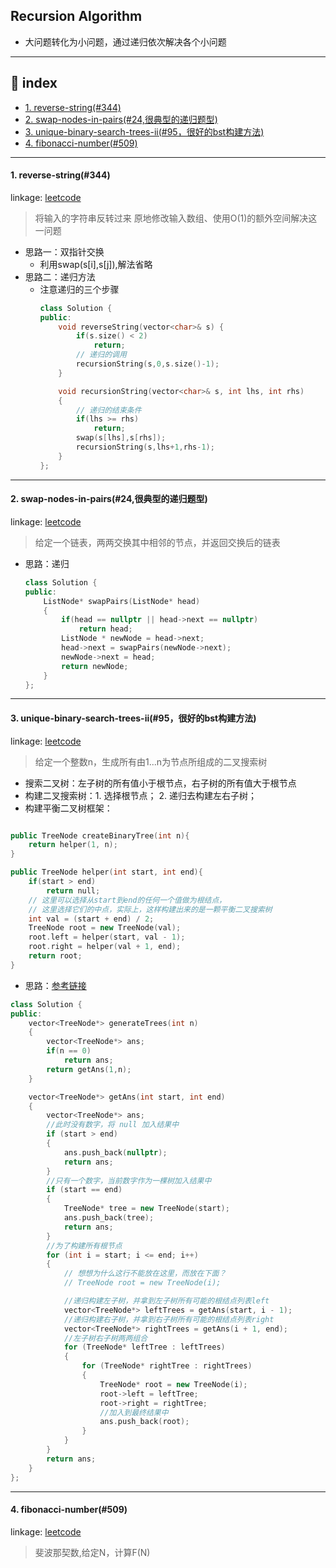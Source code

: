 ## Recursion Algorithm
- 大问题转化为小问题，通过递归依次解决各个小问题
--- 

## 📑 index
* <a href="#rs">1. reverse-string(#344)</a>
* <a href="#snip">2. swap-nodes-in-pairs(#24,很典型的递归题型)</a>
* <a href="#ubstii">3. unique-binary-search-trees-ii(#95，很好的bst构建方法)</a>
* <a href="#fn">4. fibonacci-number(#509)</a>






---




<div id="rs" onclick="window.location.hash">

#### 1. reverse-string(#344)
linkage: [leetcode](https://leetcode-cn.com/problems/reverse-string/ "反转字符串")
> 将输入的字符串反转过来
> 原地修改输入数组、使用O(1)的额外空间解决这一问题
- 思路一：双指针交换
  - 利用swap(s[i],s[j]),解法省略
- 思路二：递归方法
  - 注意递归的三个步骤
    ```cpp
    class Solution {
    public:
        void reverseString(vector<char>& s) {
            if(s.size() < 2)
                return;
            // 递归的调用
            recursionString(s,0,s.size()-1);
        }

        void recursionString(vector<char>& s, int lhs, int rhs)
        {
            // 递归的结束条件
            if(lhs >= rhs)
                return;
            swap(s[lhs],s[rhs]);
            recursionString(s,lhs+1,rhs-1);
        }
    };
    ```
---

<div id="snip" onclick="window.location.hash">

#### 2. swap-nodes-in-pairs(#24,很典型的递归题型)
linkage: [leetcode](https://leetcode-cn.com/problems/swap-nodes-in-pairs/ "两两交换链表中的节点")
> 给定一个链表，两两交换其中相邻的节点，并返回交换后的链表
- 思路：递归
    ```cpp
    class Solution {
    public:
        ListNode* swapPairs(ListNode* head) 
        {
            if(head == nullptr || head->next == nullptr)
                return head;
            ListNode * newNode = head->next;
            head->next = swapPairs(newNode->next);
            newNode->next = head;
            return newNode;
        }
    };
    ```
---

<div id="ubstii" onclick="window.location.hash">

#### 3. unique-binary-search-trees-ii(#95，很好的bst构建方法)
linkage: [leetcode](https://leetcode-cn.com/problems/unique-binary-search-trees-ii/ "不同的二叉搜索树 II")
> 给定一个整数n，生成所有由1...n为节点所组成的二叉搜索树
- 搜索二叉树：左子树的所有值小于根节点，右子树的所有值大于根节点
- 构建二叉搜索树：1. 选择根节点； 2. 递归去构建左右子树；
- 构建平衡二叉树框架：
```cpp

public TreeNode createBinaryTree(int n){
    return helper(1, n);
}

public TreeNode helper(int start, int end){
    if(start > end)
        return null;
    // 这里可以选择从start到end的任何一个值做为根结点，
    // 这里选择它们的中点，实际上，这样构建出来的是一颗平衡二叉搜索树
    int val = (start + end) / 2;
    TreeNode root = new TreeNode(val);
    root.left = helper(start, val - 1);
    root.right = helper(val + 1, end);
    return root;
}
```
- 思路：[参考链接](https://leetcode-cn.com/problems/unique-binary-search-trees-ii/solution/cong-gou-jian-dan-ke-shu-dao-gou-jian-suo-you-shu-/)
```cpp
class Solution {
public:
    vector<TreeNode*> generateTrees(int n) 
    {
        vector<TreeNode*> ans;
        if(n == 0)
            return ans;
        return getAns(1,n);
    }

    vector<TreeNode*> getAns(int start, int end)
    {
        vector<TreeNode*> ans;
        //此时没有数字，将 null 加入结果中
        if (start > end) 
        {
            ans.push_back(nullptr);
            return ans;
        }
        //只有一个数字，当前数字作为一棵树加入结果中
        if (start == end)
        {
            TreeNode* tree = new TreeNode(start);
            ans.push_back(tree);
            return ans;
        }
        //为了构建所有根节点
        for (int i = start; i <= end; i++)
        {
            // 想想为什么这行不能放在这里，而放在下面？
            // TreeNode root = new TreeNode(i);

            //递归构建左子树，并拿到左子树所有可能的根结点列表left
            vector<TreeNode*> leftTrees = getAns(start, i - 1);
            //递归构建右子树，并拿到右子树所有可能的根结点列表right
            vector<TreeNode*> rightTrees = getAns(i + 1, end);
            //左子树右子树两两组合
            for (TreeNode* leftTree : leftTrees) 
            {
                for (TreeNode* rightTree : rightTrees)
                {
                    TreeNode* root = new TreeNode(i);
                    root->left = leftTree;
                    root->right = rightTree;
                    //加入到最终结果中
                    ans.push_back(root);
                }
            }
        }
        return ans;
    }
};
```
---

<div id="fn" onclick="window.location.hash">

#### 4. fibonacci-number(#509)
linkage: [leetcode](https://leetcode-cn.com/problems/fibonacci-number/ "斐波那契数")
> 斐波那契数,给定N，计算F(N)